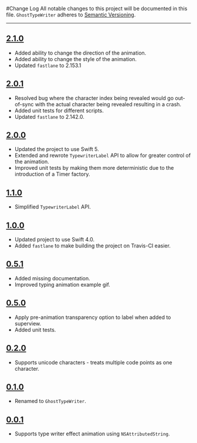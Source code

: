 #Change Log
All notable changes to this project will be documented in this file.
`GhostTypeWriter` adheres to [Semantic Versioning](http://semver.org/).

---

## [2.1.0](https://github.com/wibosco/GhostTypewriter/releases/tag/2.1.0)

* Added ability to change the direction of the animation.
* Added ability to change the style of the animation.
* Updated `fastlane` to 2.153.1

## [2.0.1](https://github.com/wibosco/GhostTypewriter/releases/tag/2.0.1)

* Resolved bug where the character index being revealed would go out-of-sync with the actual character being revealed resulting in a crash.
* Added unit tests for different scripts.
* Updated `fastlane` to 2.142.0.

## [2.0.0](https://github.com/wibosco/GhostTypewriter/releases/tag/2.0.0)

* Updated the project to use Swift 5.
* Extended and rewrote `TypewriterLabel` API to allow for greater control of the animation.
* Improved unit tests by making them more deterministic due to the introduction of a Timer factory.

## [1.1.0](https://github.com/wibosco/GhostTypewriter/releases/tag/1.1.0)

* Simplified `TypewriterLabel` API.

## [1.0.0](https://github.com/wibosco/GhostTypewriter/releases/tag/1.0.0)

* Updated project to use Swift 4.0.
* Added `fastlane` to make building the project on Travis-CI easier.

## [0.5.1](https://github.com/wibosco/GhostTypewriter/releases/tag/0.5.1)

* Added missing documentation.
* Improved typing animation example gif.

## [0.5.0](https://github.com/wibosco/GhostTypewriter/releases/tag/0.5.0)

* Apply pre-animation transparency option to label when added to superview.
* Added unit tests.

## [0.2.0](https://github.com/wibosco/GhostTypewriter/releases/tag/0.2.0)

* Supports unicode characters - treats multiple code points as one character.

## [0.1.0](https://github.com/wibosco/GhostTypewriter/releases/tag/0.1.0)

* Renamed to `GhostTypeWriter`.

## [0.0.1](https://github.com/wibosco/GhostTypewriter/releases/tag/0.0.1)

* Supports type writer effect animation using `NSAttributedString`.
